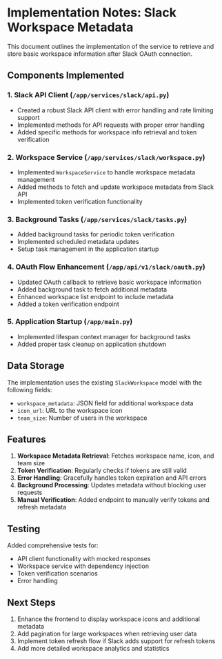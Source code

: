 # Implementation Notes: Slack Workspace Metadata

This document outlines the implementation of the service to retrieve and store basic workspace information after Slack OAuth connection.

## Components Implemented

### 1. Slack API Client (`/app/services/slack/api.py`)

- Created a robust Slack API client with error handling and rate limiting support
- Implemented methods for API requests with proper error handling
- Added specific methods for workspace info retrieval and token verification

### 2. Workspace Service (`/app/services/slack/workspace.py`)

- Implemented `WorkspaceService` to handle workspace metadata management
- Added methods to fetch and update workspace metadata from Slack API
- Implemented token verification functionality

### 3. Background Tasks (`/app/services/slack/tasks.py`)

- Added background tasks for periodic token verification
- Implemented scheduled metadata updates
- Setup task management in the application startup

### 4. OAuth Flow Enhancement (`/app/api/v1/slack/oauth.py`)

- Updated OAuth callback to retrieve basic workspace information
- Added background task to fetch additional metadata
- Enhanced workspace list endpoint to include metadata
- Added a token verification endpoint

### 5. Application Startup (`/app/main.py`)

- Implemented lifespan context manager for background tasks
- Added proper task cleanup on application shutdown

## Data Storage

The implementation uses the existing `SlackWorkspace` model with the following fields:

- `workspace_metadata`: JSON field for additional workspace data
- `icon_url`: URL to the workspace icon
- `team_size`: Number of users in the workspace

## Features

1. **Workspace Metadata Retrieval**: Fetches workspace name, icon, and team size
2. **Token Verification**: Regularly checks if tokens are still valid
3. **Error Handling**: Gracefully handles token expiration and API errors
4. **Background Processing**: Updates metadata without blocking user requests
5. **Manual Verification**: Added endpoint to manually verify tokens and refresh metadata

## Testing

Added comprehensive tests for:

- API client functionality with mocked responses
- Workspace service with dependency injection
- Token verification scenarios
- Error handling

## Next Steps

1. Enhance the frontend to display workspace icons and additional metadata
2. Add pagination for large workspaces when retrieving user data
3. Implement token refresh flow if Slack adds support for refresh tokens
4. Add more detailed workspace analytics and statistics

